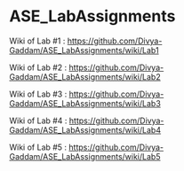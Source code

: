 # ASE_LabAssignments

Wiki of Lab #1 : https://github.com/Divya-Gaddam/ASE_LabAssignments/wiki/Lab1

Wiki of Lab #2 : https://github.com/Divya-Gaddam/ASE_LabAssignments/wiki/Lab2

Wiki of Lab #3 : https://github.com/Divya-Gaddam/ASE_LabAssignments/wiki/Lab3

Wiki of Lab #4 : https://github.com/Divya-Gaddam/ASE_LabAssignments/wiki/Lab4

Wiki of Lab #5 : https://github.com/Divya-Gaddam/ASE_LabAssignments/wiki/Lab5
